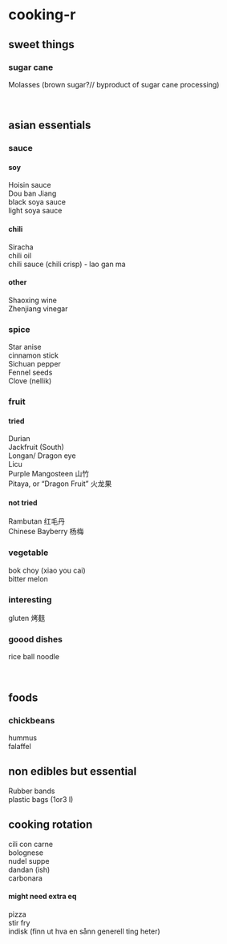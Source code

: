 # cooking-r

## sweet things
### sugar cane
Molasses (brown sugar?// byproduct of sugar cane processing)         

<br>

## asian essentials 
### sauce
#### soy
Hoisin sauce     
Dou ban Jiang     
black soya sauce     
light soya sauce          
#### chili
Siracha     
chili oil     
chili sauce (chili crisp) - lao gan ma   
#### other
Shaoxing wine     
Zhenjiang vinegar

### spice
Star anise     
cinnamon stick     
Sichuan pepper     
Fennel seeds      
Clove (nellik)       

### fruit 
#### tried
Durian      
Jackfruit (South)    
Longan/ Dragon eye    
Licu       
Purple Mangosteen 山竹     
Pitaya, or “Dragon Fruit” 火龙果           
#### not tried
Rambutan 红毛丹    
Chinese Bayberry 杨梅     

### vegetable
bok choy (xiao you cai)      
bitter melon         

### interesting
gluten 烤麸    

### goood dishes
rice ball noodle      


<br>

## foods
### chickbeans
hummus   
falaffel     

## non edibles but essential
Rubber bands      
plastic bags (1or3 l)     

## cooking rotation
cili con carne       
bolognese      
nudel suppe       
dandan (ish)       
carbonara      
#### might need extra eq
pizza     
stir fry       
indisk (finn ut hva en sånn generell ting heter)         

